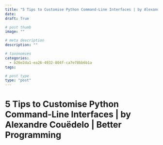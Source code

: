 ```yaml
---
title: "5 Tips to Customise Python Command-Line Interfaces | by Alexandre Couëdelo | Better Programming"
date: 
draft: True

# post thumb
image: ""

# meta description
description: ""

# taxonomies
categories:
  - b26e2da1-ea26-4932-804f-ca7e78bb6b1a
tags:

# post type
type: "post"
---
```


# 5 Tips to Customise Python Command-Line Interfaces | by Alexandre Couëdelo | Better Programming